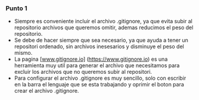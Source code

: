 ### Punto 1

- Siempre es conveniente incluir el archivo .gitignore, ya que evita subir al repositorio archivos que queremos omitir, ademas reducimos el peso del repositorio.
- Se debe de hacer siempre que sea necesario, ya que ayuda a tener un repositori ordenado, sin archivos inesesarios y disminuye el peso del mismo.
- La pagina [www.gitignore.io] (https://www.gitignore.io) es una herramienta muy util para generar el archivo que necesitamos para excluir los archivos que no queremos subir al repositori.
- Para configurar el archivo .gitignore es muy sencillo, solo con escribir en la barra el lenguaje que se esta trabajando y oprimir el boton para crear el archivo .gitignore.